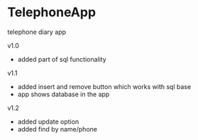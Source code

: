 # TelephoneApp
telephone diary app

v1.0
- added part of sql functionality

v1.1
- added insert and remove button which works with sql base
- app shows database in the app

v1.2
- added update option
- added find by name/phone

